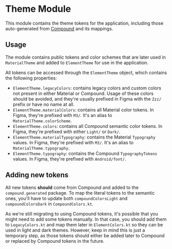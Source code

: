 # Theme Module

This module contains the theme tokens for the application, including those auto-generated from [Compound](https://github.com/vector-im/compound-design-tokens) and its mappings.

## Usage

The module contains public tokens and color schemes that are later used in `MaterialTheme` and added to `ElementTheme` for use in the application.

All tokens can be accessed through the `ElementTheme` object, which contains the following properties:

* `ElementTheme.legacyColors`: contains legacy colors and custom colors not present in either Material or Compound. Usage of these colors should be avoided, and they're usually prefixed in Figma with the `Zzz/` prefix or have no name at all.
* `ElementTheme.materialColors`: contains all Material color tokens. In Figma, they're prefixed with `M3/`. It's an alias to `MaterialTheme.colorScheme`.
* `ElementTheme.colors`: contains all Compound semantic color tokens. In Figma, they're prefixed with either `Light/` or `Dark/`.
* `ElementTheme.materialTypography`: contains the Material `Typography` values. In Figma, they're prefixed with `M3/`. It's an alias to `MaterialTheme.typography`.
* `ElementTheme.typography`: contains the Compound `TypographyTokens` values. In Figma, they're prefixed with `Android/font/`.

## Adding new tokens

All new tokens **should** come from Compound and added to the `compound.generated` package. To map the literal tokens to the semantic ones, you'll have to update both `compoundColorsLight` and `compoundColorsDark` in `CompoundColors.kt`.

As we're still migrating to using Compound tokens, it's possible that you might need to add some tokens manually. In that case, you should add them to `LegacyColors.kt` and map them later in `ElementColors.kt` so they can be used in light and dark themes. However, keep in mind this is just a temporary step, as those tokens should either be added later to Compound or replaced by Compound tokens in the future.
